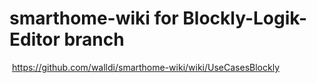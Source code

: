 ﻿# smarthome-wiki for Blockly-Logik-Editor branch
﻿
﻿<https://github.com/walldi/smarthome-wiki/wiki/UseCasesBlockly>
